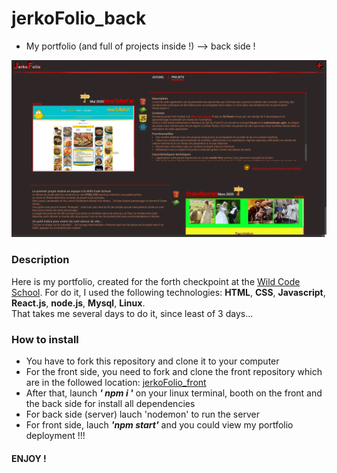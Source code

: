 # jerkoFolio_back
* My portfolio (and full of projects inside !) --> back side !

![](https://github.com/jerkodeur/jerko-folio_front/blob/tweak-last-details/src/images/portfolio.png)

### Description
Here is my portfolio, created for the forth checkpoint at the [Wild Code School](https://www.wildcodeschool.com/fr-FR).
For do it, I used the following technologies: __HTML__, __CSS__, __Javascript__, __React.js__, __node.js__, __Mysql__, __Linux__.  
That takes me several days to do it, since least of 3 days...

### How to install
* You have to fork this repository and clone it to your computer
* For the front side, you need to fork and clone the front repository which are in the followed location: [jerkoFolio_front](https://github.com/jerkodeur/jerko-folio_front)
* After that, launch ___' npm i '___ on your linux terminal, booth on the front and the back side for install all dependencies
* For back side (server) lauch 'nodemon' to run the server
* For front side, lauch ___'npm start'___ and you could view my portfolio deployment !!!

#### ENJOY !
